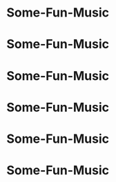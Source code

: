 # Some-Fun-Music
# Some-Fun-Music
# Some-Fun-Music
# Some-Fun-Music
# Some-Fun-Music
# Some-Fun-Music
